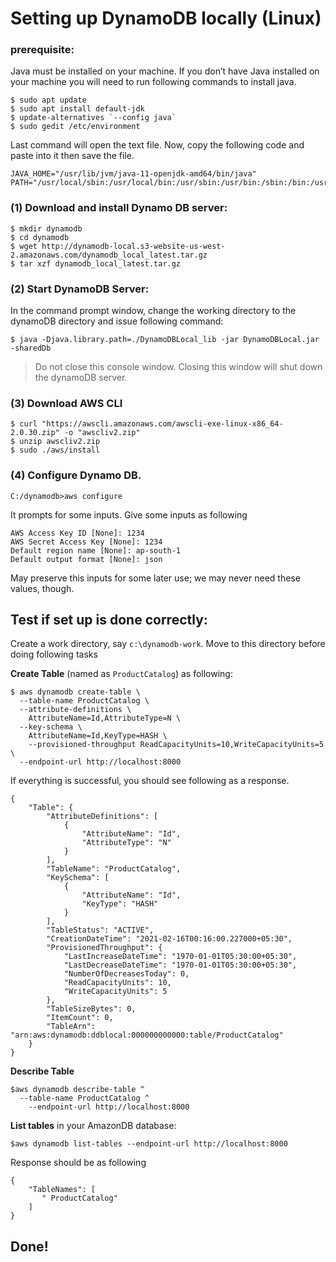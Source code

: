 # Setting up DynamoDB locally (Linux)

### prerequisite:  
Java must be installed on your machine.
If you don’t have Java installed on your machine you will need to run following commands to install java.
```
$ sudo apt update
$ sudo apt install default-jdk
$ update-alternatives `--config java`  
$ sudo gedit /etc/environment
```
Last command will open the text file. Now, copy the following code and paste into it then save the file.
```
JAVA_HOME="/usr/lib/jvm/java-11-openjdk-amd64/bin/java"
PATH="/usr/local/sbin:/usr/local/bin:/usr/sbin:/usr/bin:/sbin:/bin:/usr/games:/usr/local/games:$JAVA_HOME/bin"
```
### (1) Download and install Dynamo DB server:
```
$ mkdir dynamodb
$ cd dynamodb
$ wget http://dynamodb-local.s3-website-us-west-2.amazonaws.com/dynamodb_local_latest.tar.gz  
$ tar xzf dynamodb_local_latest.tar.gz
```
### (2) Start DynamoDB Server: 
  
In the command prompt window, change the working directory to the dynamoDB directory and issue following command:
```
$ java -Djava.library.path=./DynamoDBLocal_lib -jar DynamoDBLocal.jar -sharedDb
```
> Do not close this console window. Closing this window will shut down the dynamoDB server.
  
### (3) Download AWS CLI
```
$ curl "https://awscli.amazonaws.com/awscli-exe-linux-x86_64-2.0.30.zip" -o "awscliv2.zip"
$ unzip awscliv2.zip
$ sudo ./aws/install
```
### (4) Configure Dynamo DB. 
```
C:/dynamodb>aws configure
```
It prompts for some inputs. Give some inputs as following
```
AWS Access Key ID [None]: 1234
AWS Secret Access Key [None]: 1234
Default region name [None]: ap-south-1
Default output format [None]: json
```
May preserve this inputs for some later use; we may never need these values, though.  
  
## Test if set up is done correctly:  
  
Create a work directory, say `c:\dynamodb-work`. Move to this directory before doing following tasks  
  
**Create Table** (named as `ProductCatalog`) as following:
```
$ aws dynamodb create-table \
  --table-name ProductCatalog \
  --attribute-definitions \
    AttributeName=Id,AttributeType=N \
  --key-schema \
    AttributeName=Id,KeyType=HASH \
    --provisioned-throughput ReadCapacityUnits=10,WriteCapacityUnits=5 \
  --endpoint-url http://localhost:8000
```
If everything is successful, you should see following as a response.
```
{
	"Table": {
    	"AttributeDefinitions": [
        	{
            	"AttributeName": "Id",
            	"AttributeType": "N"
        	}
    	],
    	"TableName": "ProductCatalog",
    	"KeySchema": [
        	{
            	"AttributeName": "Id",
            	"KeyType": "HASH"
        	}
    	],
    	"TableStatus": "ACTIVE",
    	"CreationDateTime": "2021-02-16T00:16:00.227000+05:30",
    	"ProvisionedThroughput": {
        	"LastIncreaseDateTime": "1970-01-01T05:30:00+05:30",
        	"LastDecreaseDateTime": "1970-01-01T05:30:00+05:30",
        	"NumberOfDecreasesToday": 0,
        	"ReadCapacityUnits": 10,
        	"WriteCapacityUnits": 5
    	},
    	"TableSizeBytes": 0,
    	"ItemCount": 0,
    	"TableArn": "arn:aws:dynamodb:ddblocal:000000000000:table/ProductCatalog"
	}
}
```
**Describe Table**
```
$aws dynamodb describe-table ^
  --table-name ProductCatalog ^
	--endpoint-url http://localhost:8000
```
**List tables** in your AmazonDB database:
```
$aws dynamodb list-tables --endpoint-url http://localhost:8000
```
Response should be as following
```
{
    "TableNames": [
       " ProductCatalog"
    ]
}
```
## Done!
